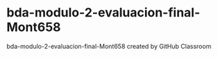 # bda-modulo-2-evaluacion-final-Mont658
bda-modulo-2-evaluacion-final-Mont658 created by GitHub Classroom
